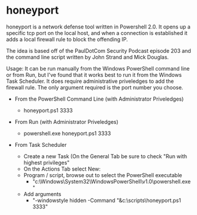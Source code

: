honeyport
=========


honeyport is a network defense tool written in Powershell 2.0.  It opens up a specific tcp port on the local host,
and when a connection is established it adds a local firewall rule to block the offending IP.  

The idea is based off of the PaulDotCom Security Podcast episode 203 and the command line script written by
John Strand and Mick Douglas.

Usage:  It can be run manually from the Windows PowerShell command line or from Run, but I've found that it works best 
to run it from the Windows Task Scheduler.  It does require administrative priveledges to add the firewall rule.
The only argument required is the port number you choose.

- From the PowerShell Command Line (with Administrator Priveledges)
  - honeyport.ps1 3333 

- From Run (with Administrator Priveledges) 
  - powershell.exe honeyport.ps1 3333

- From Task Scheduler 
  - Create a new Task (On the General Tab be sure to check "Run with highest privileges"
  - On the Actions Tab select New:
  - Program / script, browse out to select the PowerShell executable
    - "c:\Windows\System32\WindowsPowerShell\v1.0\powershell.exe"
  - Add arguments
    - "-windowstyle hidden -Command "&c:\scripts\honeyport.ps1 3333"